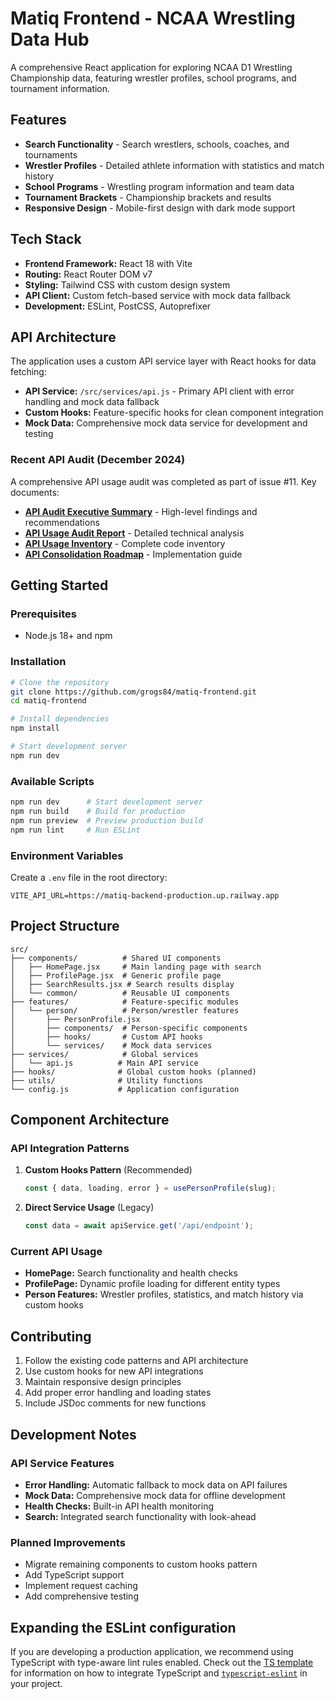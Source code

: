# Matiq Frontend - NCAA Wrestling Data Hub

A comprehensive React application for exploring NCAA D1 Wrestling Championship data, featuring wrestler profiles, school programs, and tournament information.

## Features

- **Search Functionality** - Search wrestlers, schools, coaches, and tournaments
- **Wrestler Profiles** - Detailed athlete information with statistics and match history  
- **School Programs** - Wrestling program information and team data
- **Tournament Brackets** - Championship brackets and results
- **Responsive Design** - Mobile-first design with dark mode support

## Tech Stack

- **Frontend Framework:** React 18 with Vite
- **Routing:** React Router DOM v7
- **Styling:** Tailwind CSS with custom design system
- **API Client:** Custom fetch-based service with mock data fallback
- **Development:** ESLint, PostCSS, Autoprefixer

## API Architecture

The application uses a custom API service layer with React hooks for data fetching:

- **API Service:** `/src/services/api.js` - Primary API client with error handling and mock data fallback
- **Custom Hooks:** Feature-specific hooks for clean component integration
- **Mock Data:** Comprehensive mock data service for development and testing

### Recent API Audit (December 2024)

A comprehensive API usage audit was completed as part of issue #11. Key documents:

- **[API Audit Executive Summary](./API_AUDIT_EXECUTIVE_SUMMARY.md)** - High-level findings and recommendations
- **[API Usage Audit Report](./API_USAGE_AUDIT_REPORT.md)** - Detailed technical analysis  
- **[API Usage Inventory](./API_USAGE_INVENTORY.md)** - Complete code inventory
- **[API Consolidation Roadmap](./API_CONSOLIDATION_ROADMAP.md)** - Implementation guide

## Getting Started

### Prerequisites

- Node.js 18+ and npm

### Installation

```bash
# Clone the repository
git clone https://github.com/grogs84/matiq-frontend.git
cd matiq-frontend

# Install dependencies
npm install

# Start development server
npm run dev
```

### Available Scripts

```bash
npm run dev      # Start development server
npm run build    # Build for production
npm run preview  # Preview production build
npm run lint     # Run ESLint
```

### Environment Variables

Create a `.env` file in the root directory:

```env
VITE_API_URL=https://matiq-backend-production.up.railway.app
```

## Project Structure

```
src/
├── components/          # Shared UI components
│   ├── HomePage.jsx     # Main landing page with search
│   ├── ProfilePage.jsx  # Generic profile page
│   ├── SearchResults.jsx # Search results display
│   └── common/          # Reusable UI components
├── features/            # Feature-specific modules
│   └── person/          # Person/wrestler features
│       ├── PersonProfile.jsx
│       ├── components/  # Person-specific components
│       ├── hooks/       # Custom API hooks
│       └── services/    # Mock data services
├── services/            # Global services
│   └── api.js          # Main API service
├── hooks/              # Global custom hooks (planned)
├── utils/              # Utility functions
└── config.js           # Application configuration
```

## Component Architecture

### API Integration Patterns

1. **Custom Hooks Pattern** (Recommended)
   ```javascript
   const { data, loading, error } = usePersonProfile(slug);
   ```

2. **Direct Service Usage** (Legacy)
   ```javascript
   const data = await apiService.get('/api/endpoint');
   ```

### Current API Usage

- **HomePage:** Search functionality and health checks
- **ProfilePage:** Dynamic profile loading for different entity types  
- **Person Features:** Wrestler profiles, statistics, and match history via custom hooks

## Contributing

1. Follow the existing code patterns and API architecture
2. Use custom hooks for new API integrations
3. Maintain responsive design principles
4. Add proper error handling and loading states
5. Include JSDoc comments for new functions

## Development Notes

### API Service Features

- **Error Handling:** Automatic fallback to mock data on API failures
- **Mock Data:** Comprehensive mock data for offline development
- **Health Checks:** Built-in API health monitoring
- **Search:** Integrated search functionality with look-ahead

### Planned Improvements

- Migrate remaining components to custom hooks pattern
- Add TypeScript support
- Implement request caching
- Add comprehensive testing

## Expanding the ESLint configuration

If you are developing a production application, we recommend using TypeScript with type-aware lint rules enabled. Check out the [TS template](https://github.com/vitejs/vite/tree/main/packages/create-vite/template-react-ts) for information on how to integrate TypeScript and [`typescript-eslint`](https://typescript-eslint.io) in your project.
